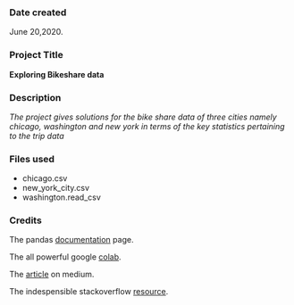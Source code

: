 ### Date created
June 20,2020.

### Project Title
**Exploring Bikeshare data**

### Description
*The project gives solutions for the bike share data of three cities namely chicago, washington and new york in terms of the key statistics pertaining to the trip data*

### Files used
* chicago.csv
* new_york_city.csv
* washington.read_csv

### Credits
The pandas [documentation](https://pandas.pydata.org/pandas-docs) page.

The all powerful google [colab](https://colab.research.google.com/notebooks/intro.ipynb#recent=true).

The [article](https://medium.com/@msalmon00/helpful-python-code-snippets-for-data-exploration-in-pandas-b7c5aed5ecb9) on medium.

The indespensible stackoverflow [resource](https://stackoverflow.com/questions/19377969/combine-two-columns-of-text-in-dataframe-in-pandas-python).
